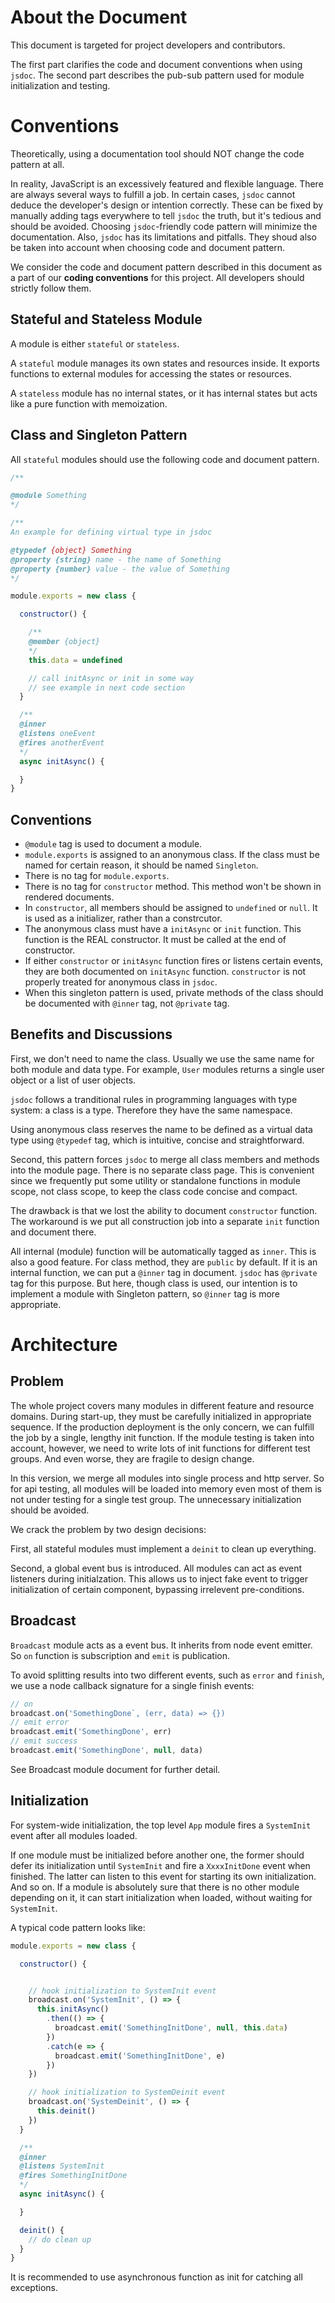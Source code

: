 # About the Document

This document is targeted for project developers and contributors.

The first part clarifies the code and document conventions when using `jsdoc`. The second part describes the pub-sub pattern used for module initialization and testing.

# Conventions

Theoretically, using a documentation tool should NOT change the code pattern at all. 

In reality, JavaScript is an excessively featured and flexible language. There are always several ways to fulfill a job. In certain cases, `jsdoc` cannot deduce the developer's design or intention correctly. These can be fixed by manually adding tags everywhere to tell `jsdoc` the truth, but it's tedious and should be avoided. Choosing `jsdoc`-friendly code pattern will minimize the documentation. Also, `jsdoc` has its limitations and pitfalls. They shoud also be taken into account when choosing code and document pattern.

We consider the code and document pattern described in this document as a part of our **coding conventions** for this project. All developers should strictly follow them.

## Stateful and Stateless Module

A module is either `stateful` or `stateless`. 

A `stateful` module manages its own states and resources inside. It exports functions to external modules for accessing the states or resources.

A `stateless` module has no internal states, or it has internal states but acts like a pure function with memoization.

## Class and Singleton Pattern

All `stateful` modules should use the following code and document pattern.

```javascript
/**

@module Something
*/

/**
An example for defining virtual type in jsdoc

@typedef {object} Something
@property {string} name - the name of Something
@property {number} value - the value of Something
*/

module.exports = new class {

  constructor() {

    /**
    @member {object} 
    */
    this.data = undefined

    // call initAsync or init in some way
    // see example in next code section
  }

  /**
  @inner
  @listens oneEvent
  @fires anotherEvent
  */
  async initAsync() {

  }
}

```

## Conventions

+ `@module` tag is used to document a module.
+ `module.exports` is assigned to an anonymous class. If the class must be named for certain reason, it should be named `Singleton`.
+ There is no tag for `module.exports`.
+ There is no tag for `constructor` method. This method won't be shown in rendered documents.
+ In `constructor`, all members should be assigned to `undefined` or `null`. It is used as a initializer, rather than a constrcutor.
+ The anonymous class must have a `initAsync` or `init` function. This function is the REAL constructor. It must be called at the end of constructor.
+ If either `constructor` or `initAsync` function fires or listens certain events, they are both documented on `initAsync` function. `constructor` is not properly treated for anonymous class in `jsdoc`.
+ When this singleton pattern is used, private methods of the class should be documented with `@inner` tag, not `@private` tag.

## Benefits and Discussions

First, we don't need to name the class. Usually we use the same name for both module and data type. For example, `User` modules returns a single user object or a list of user objects.

`jsdoc` follows a tranditional rules in programming languages with type system: a class is a type. Therefore they have the same namespace.

Using anonymous class reserves the name to be defined as a virtual data type using `@typedef` tag, which is intuitive, concise and straightforward.

Second, this pattern forces `jsdoc` to merge all class members and methods into the module page. There is no separate class page. This is convenient since we frequently put some utility or standalone functions in module scope, not class scope, to keep the class code concise and compact. 



The drawback is that we lost the ability to document `constructor` function. The workaround is we put all construction job into a separate `init` function and document there.

All internal (module) function will be automatically tagged as `inner`. This is also a good feature. For class method, they are `public` by default. If it is an internal function, we can put a `@inner` tag in document. `jsdoc` has `@private` tag for this purpose. But here, though class is used, our intention is to implement a module with Singleton pattern, so `@inner` tag is more appropriate.

# Architecture

## Problem

The whole project covers many modules in different feature and resource domains. During start-up, they must be carefully initialized in appropriate sequence. If the production deployment is the only concern, we can fulfill the job by a single, lengthy init function. If the module testing is taken into account, however, we need to write lots of init functions for different test groups. And even worse, they are fragile to design change.

In this version, we merge all modules into single process and http server. So for api testing, all modules will be loaded into memory even most of them is not under testing for a single test group. The unnecessary initialization should be avoided.

We crack the problem by two design decisions:

First, all stateful modules must implement a `deinit` to clean up everything. 

Second, a global event bus is introduced. All modules can act as event listeners during initialzation. This allows us to inject fake event to trigger initialization of certain component, bypassing irrelevent pre-conditions.

## Broadcast

`Broadcast` module acts as a event bus. It inherits from node event emitter. So `on` function is subscription and `emit` is publication.

To avoid splitting results into two different events, such as `error` and `finish`, we use a node callback signature for a single finish events:

```javascript
// on
broadcast.on('SomethingDone`, (err, data) => {})
// emit error
broadcast.emit('SomethingDone', err)
// emit success
broadcast.emit('SomethingDone', null, data)
```

See Broadcast module document for further detail.

## Initialization

For system-wide initialization, the top level `App` module fires a `SystemInit` event after all modules loaded.

If one module must be initialized before another one, the former should defer its initialization until `SystemInit` and fire a `XxxxInitDone` event when finished. The latter can listen to this event for starting its own initialization. And so on. If a module is absolutely sure that there is no other module depending on it, it can start initialization when loaded, without waiting for `SystemInit`.

A typical code pattern looks like:

```javascript
module.exports = new class {

  constructor() {


    // hook initialization to SystemInit event
    broadcast.on('SystemInit', () => {
      this.initAsync()
        .then(() => {
          broadcast.emit('SomethingInitDone', null, this.data)
        })
        .catch(e => {
          broadcast.emit('SomethingInitDone', e)
        })
    })

    // hook initialization to SystemDeinit event
    broadcast.on('SystemDeinit', () => {
      this.deinit()
    })
  }

  /**
  @inner
  @listens SystemInit
  @fires SomethingInitDone
  */
  async initAsync() {

  }

  deinit() {
    // do clean up
  }
}
```

It is recommended to use asynchronous function as init for catching all exceptions.
